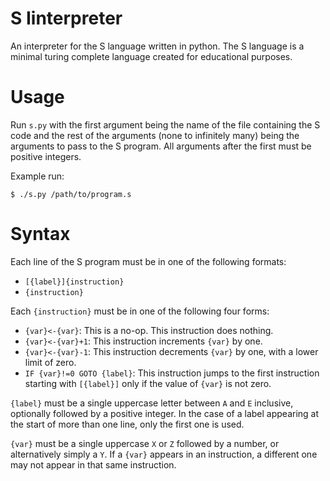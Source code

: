 # S Iinterpreter

An interpreter for the S language written in python. The S language is a minimal turing complete language created for educational purposes.

# Usage

Run `s.py` with the first argument being the name of the file containing the S code and the rest of the arguments (none to infinitely many) being the arguments to pass to the S program. All arguments after the first must be positive integers.

Example run:
```
$ ./s.py /path/to/program.s
```

# Syntax

Each line of the S program must be in one of the following formats:

- `[{label}]{instruction}`
- `{instruction}`

Each `{instruction}` must be in one of the following four forms:

- `{var}<-{var}`: This is a no-op. This instruction does nothing.
- `{var}<-{var}+1`: This instruction increments `{var}` by one.
- `{var}<-{var}-1`: This instruction decrements `{var}` by one, with a lower limit of zero.
- `IF {var}!=0 GOTO {label}`: This instruction jumps to the first instruction starting with `[{label}]` only if the value of `{var}` is not zero.

`{label}` must be a single uppercase letter between `A` and `E` inclusive, optionally followed by a positive integer. In the case of a label appearing at the start of more than one line, only the first one is used.

`{var}` must be a single uppercase `X` or `Z` followed by a number, or alternatively simply a `Y`. If a `{var}` appears in an instruction, a different one may not appear in that same instruction.
